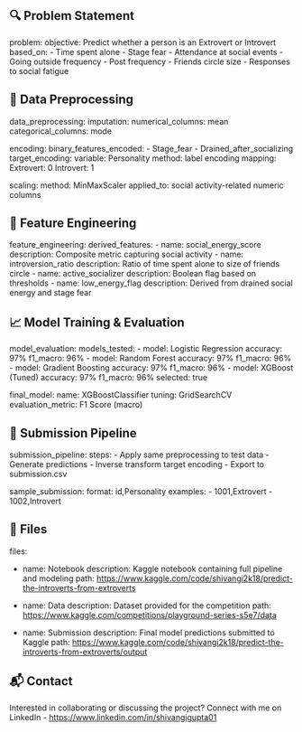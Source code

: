 ## 🔍 Problem Statement
problem:
  objective: Predict whether a person is an Extrovert or Introvert
  based_on:
    - Time spent alone
    - Stage fear
    - Attendance at social events
    - Going outside frequency
    - Post frequency
    - Friends circle size
    - Responses to social fatigue

## 🧼 Data Preprocessing
data_preprocessing:
  imputation:
    numerical_columns: mean
    categorical_columns: mode

  encoding:
    binary_features_encoded:
      - Stage_fear
      - Drained_after_socializing
    target_encoding:
      variable: Personality
      method: label encoding
      mapping:
        Extrovert: 0
        Introvert: 1

  scaling:
    method: MinMaxScaler
    applied_to: social activity-related numeric columns

## 🧪 Feature Engineering
feature_engineering:
  derived_features:
    - name: social_energy_score
      description: Composite metric capturing social activity
    - name: introversion_ratio
      description: Ratio of time spent alone to size of friends circle
    - name: active_socializer
      description: Boolean flag based on thresholds
    - name: low_energy_flag
      description: Derived from drained social energy and stage fear

## 📈 Model Training & Evaluation
model_evaluation:
  models_tested:
    - model: Logistic Regression
      accuracy: 97%
      f1_macro: 96%
    - model: Random Forest
      accuracy: 97%
      f1_macro: 96%
    - model: Gradient Boosting
      accuracy: 97%
      f1_macro: 96%
    - model: XGBoost (Tuned)
      accuracy: 97%
      f1_macro: 96%
      selected: true

  final_model:
    name: XGBoostClassifier
    tuning: GridSearchCV
    evaluation_metric: F1 Score (macro)

## 🚀 Submission Pipeline
submission_pipeline:
  steps:
    - Apply same preprocessing to test data
    - Generate predictions
    - Inverse transform target encoding
    - Export to submission.csv

  sample_submission:
    format: id,Personality
    examples:
      - 1001,Extrovert
      - 1002,Introvert

## 📁 Files
files:
  - name: Notebook
    description: Kaggle notebook containing full pipeline and modeling
    path: https://www.kaggle.com/code/shivangi2k18/predict-the-introverts-from-extroverts

  - name: Data
    description: Dataset provided for the competition
    path: https://www.kaggle.com/competitions/playground-series-s5e7/data

  - name: Submission
    description: Final model predictions submitted to Kaggle
    path: https://www.kaggle.com/code/shivangi2k18/predict-the-introverts-from-extroverts/output


## 📬 Contact

Interested in collaborating or discussing the project? Connect with me on LinkedIn - https://www.linkedin.com/in/shivangigupta01

